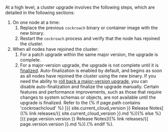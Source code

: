 At a high level, a cluster upgrade involves the following steps, which are detailed in the following sections:

1. On one node at a time:
    1. Replace the previous `cockroach` binary or container image with the new binary.
    1. Restart the `cockroach` process and verify that the node has rejoined the cluster.
1. When all nodes have rejoined the cluster:
    1. For a patch upgrade within the same major version, the upgrade is complete.
    1. For a major-version upgrade, the upgrade is not complete until it is [finalized](#finalize-a-major-version-upgrade-manually). Auto-finalization is enabled by default, and begins as soon as all nodes have rejoined the cluster using the new binary. If you need the ability to [roll back a major-version upgrade](#roll-back-a-major-version-upgrade), you can disable auto-finalization and finalize the upgrade manually. Certain features and performance improvements, such as those that require changes to system schemas or objects, are not available until the upgrade is finalized. Refer to the {% if page.path contains 'cockroachcloud' %} [{{ site.current_cloud_version }} Release Notes]({% link releases/{{ site.current_cloud_version }}.md %}){% else %}[{{ page.version.version }} Release Notes]({% link releases/{{ page.version.version }}.md %}).{% endif %}.
